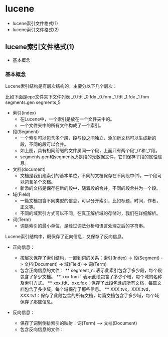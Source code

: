
# lucene #

- lucene索引文件格式(1)
- lucene索引文件格式(2)


## lucene索引文件格式(1) ##

- 基本概念

### 基本概念  ###

Lucene索引结构是有层次结构的，主要分以下几个层次：

比如下面是epc文件夹下文件列表
	_0.fdt
	_0.fdx
	_0.fnm
	_1.fdt
	_1.fdx
	_1.fnm
	segments.gen
	segments_5

- 索引(index)
	* 	在Lucene中，一个索引是放在一个文件夹中的。
	*	一个文件夹中的所有文件构成了一个索引。
- 段(Segment) 
	* 	一个索引可以包含多个段，段与段之间独立，添加新文档可以生成新的段，不同的段可以合并。
	*	如上图，具有相同前缀的文件属同一个段，上面只有两个段‘_0’和‘_1’段。
	*	segments.gen和segments_5是段的元数据文件，它们保存了段的属性信息。
- 文档(document)
	*	文档是我们建索引的基本单位，不同的文档保存在不同段中(?)，一个段可以包含多个文档。
	*	新添的文档是保存在新的段中，随着段的合并，不同的段合并为一个段。	
- 域(Field)
	*	 一篇文档包含不同类型的信息，可以分开索引，比如标题，时间，作者，正文等。
	*	不同的域索引方式可以不同，在真正解析域的存储时，我们在详细解析。
- 词(Term)
	*	词是索引的最小单位，是经过词法分析和语言处理之后的字符串。	

Lucene索引结构中，既保存了正向信息，又保存了反向信息。

- 正向信息：
	*	按层次保存了索引结构，一直到词的关系：索引(Index) -> 段(Segment) -> 文档(Document) -> 域(Field) -> 词(Term)
	*	包含正向信息的文件：
		**	segment_n: 表示此索引包含了多少段，每个段包含了多少文档。
		**	xxx.fnm：表示此段包含了多少个域，每个域的名称及索引方式。
		** 	xxx.fdt、xxx.fdx：保存了此段包含的所有文档，每篇文档包含了多少域，每个域保存了那些信息。 
		** 	XXX.tvx，XXX.tvd，XXX.tvf：保存了此段包含的所有文档，每篇文档包含了多少域，每个域保存了那些信息。 

- 反向信息：
	*	保存了词到倒排索引的映射：词(Term) --> 文档(Document)
	*	包含反向信息的文件：
		


